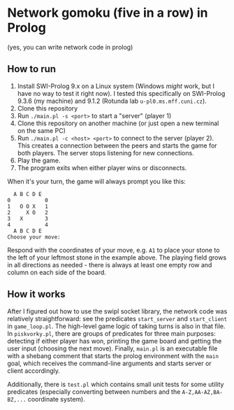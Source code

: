 # Network gomoku (five in a row) in Prolog

(yes, you can write network code in prolog)

## How to run

1. Install SWI-Prolog 9.x on a Linux system (Windows _might_ work, but I have no way to test it right now). I tested this specifically on SWI-Prolog 9.3.6 (my machine) and 9.1.2 (Rotunda lab `u-pl0.ms.mff.cuni.cz`).
2. Clone this repository
3. Run `./main.pl -s <port>` to start a "server" (player 1)
4. Clone this repository on another machine (or just open a new terminal on the same PC)
5. Run `./main.pl -c <host> <port>` to connect to the server (player 2). This creates a connection between the peers and starts the game for both players. The server stops listening for new connections.
6. Play the game.
7. The program exits when either player wins or disconnects.

When it's your turn, the game will always prompt you like this:

```
  A B C D E
0           0
1   O O X   1
2     X O   2
3   X       3
4           4
  A B C D E
Choose your move: 
```

Respond with the coordinates of your move, e.g. `A1` to place your stone to the left of your leftmost stone in the example above. The playing field grows in all directions as needed - there is always at least one empty row and column on each side of the board.

## How it works

After I figured out how to use the swipl socket library, the network code was relatively straightforward: see the predicates `start_server` and `start_client` in `game_loop.pl`. The high-level game logic of taking turns is also in that file. In `piskvorky.pl`, there are groups of predicates for three main purposes: detecting if either player has won, printing the game board and getting the user input (choosing the next move). Finally, `main.pl` is an executable file with a shebang comment that starts the prolog environment with the `main` goal, which receives the command-line arguments and starts server or client accordingly.

Additionally, there is `test.pl` which contains small unit tests for some utility predicates (especially converting between numbers and the `A-Z,AA-AZ,BA-BZ,...` coordinate system).
